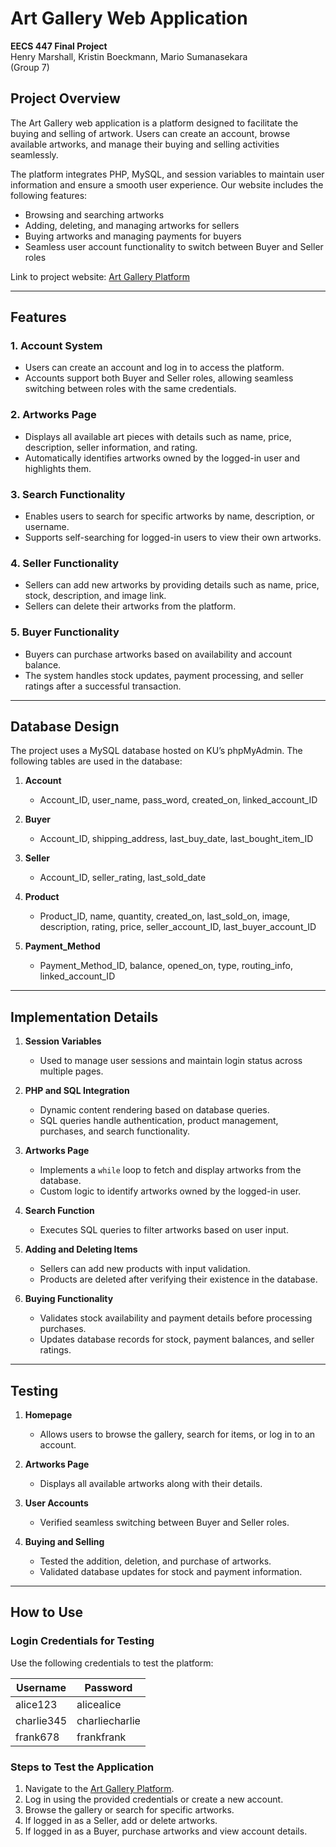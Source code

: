 # Art Gallery Web Application  

**EECS 447 Final Project**  
Henry Marshall, Kristin Boeckmann, Mario Sumanasekara  
(Group 7)  

## Project Overview  
The Art Gallery web application is a platform designed to facilitate the buying and selling of artwork. Users can create an account, browse available artworks, and manage their buying and selling activities seamlessly.  

The platform integrates PHP, MySQL, and session variables to maintain user information and ensure a smooth user experience. Our website includes the following features:  
- Browsing and searching artworks  
- Adding, deleting, and managing artworks for sellers  
- Buying artworks and managing payments for buyers  
- Seamless user account functionality to switch between Buyer and Seller roles  

Link to project website: [Art Gallery Platform](https://people.eecs.ku.edu/~h232m035/homepage.php)  

---

## Features  

### 1. **Account System**  
- Users can create an account and log in to access the platform.  
- Accounts support both Buyer and Seller roles, allowing seamless switching between roles with the same credentials.  

### 2. **Artworks Page**  
- Displays all available art pieces with details such as name, price, description, seller information, and rating.  
- Automatically identifies artworks owned by the logged-in user and highlights them.  

### 3. **Search Functionality**  
- Enables users to search for specific artworks by name, description, or username.  
- Supports self-searching for logged-in users to view their own artworks.  

### 4. **Seller Functionality**  
- Sellers can add new artworks by providing details such as name, price, stock, description, and image link.  
- Sellers can delete their artworks from the platform.  

### 5. **Buyer Functionality**  
- Buyers can purchase artworks based on availability and account balance.  
- The system handles stock updates, payment processing, and seller ratings after a successful transaction.  

---

## Database Design  

The project uses a MySQL database hosted on KU’s phpMyAdmin. The following tables are used in the database:  

1. **Account**  
   - Account_ID, user_name, pass_word, created_on, linked_account_ID  

2. **Buyer**  
   - Account_ID, shipping_address, last_buy_date, last_bought_item_ID  

3. **Seller**  
   - Account_ID, seller_rating, last_sold_date  

4. **Product**  
   - Product_ID, name, quantity, created_on, last_sold_on, image, description, rating, price, seller_account_ID, last_buyer_account_ID  

5. **Payment_Method**  
   - Payment_Method_ID, balance, opened_on, type, routing_info, linked_account_ID  

---

## Implementation Details  

1. **Session Variables**  
   - Used to manage user sessions and maintain login status across multiple pages.  

2. **PHP and SQL Integration**  
   - Dynamic content rendering based on database queries.  
   - SQL queries handle authentication, product management, purchases, and search functionality.  

3. **Artworks Page**  
   - Implements a `while` loop to fetch and display artworks from the database.  
   - Custom logic to identify artworks owned by the logged-in user.  

4. **Search Function**  
   - Executes SQL queries to filter artworks based on user input.  

5. **Adding and Deleting Items**  
   - Sellers can add new products with input validation.  
   - Products are deleted after verifying their existence in the database.  

6. **Buying Functionality**  
   - Validates stock availability and payment details before processing purchases.  
   - Updates database records for stock, payment balances, and seller ratings.  

---

## Testing  

1. **Homepage**  
   - Allows users to browse the gallery, search for items, or log in to an account.  

2. **Artworks Page**  
   - Displays all available artworks along with their details.  

3. **User Accounts**  
   - Verified seamless switching between Buyer and Seller roles.  

4. **Buying and Selling**  
   - Tested the addition, deletion, and purchase of artworks.  
   - Validated database updates for stock and payment information.  

---

## How to Use  

### Login Credentials for Testing  
Use the following credentials to test the platform:  

| Username   | Password       |  
|------------|----------------|  
| alice123   | alicealice     |  
| charlie345 | charliecharlie |  
| frank678   | frankfrank     |  

### Steps to Test the Application  
1. Navigate to the [Art Gallery Platform](https://people.eecs.ku.edu/~h232m035/homepage.php).  
2. Log in using the provided credentials or create a new account.  
3. Browse the gallery or search for specific artworks.  
4. If logged in as a Seller, add or delete artworks.  
5. If logged in as a Buyer, purchase artworks and view account details.  


